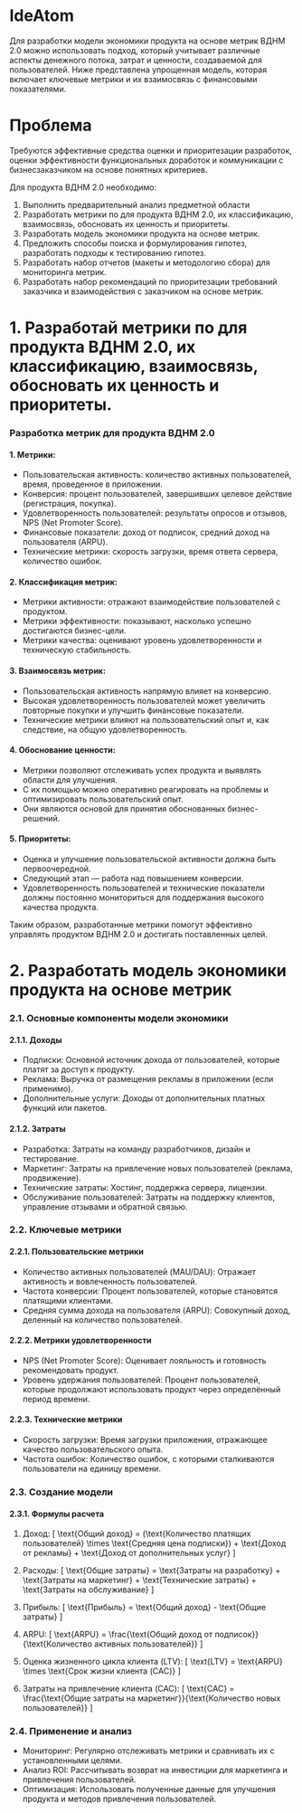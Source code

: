 # IdeAtom
Для разработки модели экономики продукта на основе метрик ВДНМ 2.0 можно использовать подход, который учитывает различные аспекты денежного потока, затрат и ценности, создаваемой для пользователей. Ниже представлена упрощенная модель, которая включает ключевые метрики и их взаимосвязь с финансовыми показателями.
# Проблема
Требуются эффективные средства оценки и приоритезации разработок, оценки эффективности функциональных доработок и коммуникации с бизнесзаказчиком на основе понятных критериев.


Для продукта ВДНМ 2.0 необходимо:


 1) Выполнить предварительный анализ предметной области
 2) Разработать метрики по для продукта ВДНМ 2.0, их классификацию, взаимосвязь, обосновать их ценность и приоритеты.
 3) Разработать модель экономики продукта на основе метрик.
 4) Предложить способы поиска и формулирования гипотез, разработать подходы к тестированию гипотез.
 5) Разработать набор отчетов (макеты и методологию сбора) для мониторинга метрик.
 6) Разработать набор рекомендаций по приоритезации требований заказчика и взаимодействия с заказчиком на основе метрик.


# 1. Разработай метрики по для продукта ВДНМ 2.0, их классификацию, взаимосвязь, обосновать их ценность и приоритеты.

### Разработка метрик для продукта ВДНМ 2.0

#### 1. Метрики:
- Пользовательская активность: количество активных пользователей, время, проведенное в приложении.
- Конверсия: процент пользователей, завершивших целевое действие (регистрация, покупка).
- Удовлетворенность пользователей: результаты опросов и отзывов, NPS (Net Promoter Score).
- Финансовые показатели: доход от подписок, средний доход на пользователя (ARPU).
- Технические метрики: скорость загрузки, время ответа сервера, количество ошибок.

#### 2. Классификация метрик:
- Метрики активности: отражают взаимодействие пользователей с продуктом.
- Метрики эффективности: показывают, насколько успешно достигаются бизнес-цели.
- Метрики качества: оценивают уровень удовлетворенности и техническую стабильность.

#### 3. Взаимосвязь метрик:
- Пользовательская активность напрямую влияет на конверсию.
- Высокая удовлетворенность пользователей может увеличить повторные покупки и улучшить финансовые показатели.
- Технические метрики влияют на пользовательский опыт и, как следствие, на общую удовлетворенность.

#### 4. Обоснование ценности:
- Метрики позволяют отслеживать успех продукта и выявлять области для улучшения.
- С их помощью можно оперативно реагировать на проблемы и оптимизировать пользовательский опыт.
- Они являются основой для принятия обоснованных бизнес-решений.

#### 5. Приоритеты:
- Оценка и улучшение пользовательской активности должна быть первоочередной.
- Следующий этап — работа над повышением конверсии.
- Удовлетворенность пользователей и технические показатели должны постоянно мониториться для поддержания высокого качества продукта.

Таким образом, разработанные метрики помогут эффективно управлять продуктом ВДНМ 2.0 и достигать поставленных целей.

# 2. Разработать модель экономики продукта на основе метрик

### 2.1. Основные компоненты модели экономики

#### 2.1.1. Доходы
- Подписки: Основной источник дохода от пользователей, которые платят за доступ к продукту.
- Реклама: Выручка от размещения рекламы в приложении (если применимо).
- Дополнительные услуги: Доходы от дополнительных платных функций или пакетов.

#### 2.1.2. Затраты
- Разработка: Затраты на команду разработчиков, дизайн и тестирование.
- Маркетинг: Затраты на привлечение новых пользователей (реклама, продвижение).
- Технические затраты: Хостинг, поддержка сервера, лицензии.
- Обслуживание пользователей: Затраты на поддержку клиентов, управление отзывами и обратной связью.

### 2.2. Ключевые метрики

#### 2.2.1. Пользовательские метрики
- Количество активных пользователей (MAU/DAU): Отражает активность и вовлеченность пользователей.
- Частота конверсии: Процент пользователей, которые становятся платящими клиентами.
- Средняя сумма дохода на пользователя (ARPU): Совокупный доход, деленный на количество пользователей.

#### 2.2.2. Метрики удовлетворенности
- NPS (Net Promoter Score): Оценивает лояльность и готовность рекомендовать продукт.
- Уровень удержания пользователей: Процент пользователей, которые продолжают использовать продукт через определённый период времени.

#### 2.2.3. Технические метрики
- Скорость загрузки: Время загрузки приложения, отражающее качество пользовательского опыта.
- Частота ошибок: Количество ошибок, с которыми сталкиваются пользователи на единицу времени.

### 2.3. Создание модели

#### 2.3.1. Формулы расчета

1. Доход:
   [
   \text{Общий доход} = (\text{Количество платящих пользователей} \times \text{Средняя цена подписки}) + \text{Доход от рекламы} + \text{Доход от дополнительных услуг}
   \]

2. Расходы:
   [
   \text{Общие затраты} = \text{Затраты на разработку} + \text{Затраты на маркетинг} + \text{Технические затраты} + \text{Затраты на обслуживание}
   \]

3. Прибыль:
   [
   \text{Прибыль} = \text{Общий доход} - \text{Общие затраты}
   \]

4. ARPU:
   [
   \text{ARPU} = \frac{\text{Общий доход от подписок}}{\text{Количество активных пользователей}}
   \]

5. Оценка жизненного цикла клиента (LTV):
   [
   \text{LTV} = \text{ARPU} \times \text{Срок жизни клиента (CAC)}
   \]

6. Затраты на привлечение клиента (CAC):
   [
   \text{CAC} = \frac{\text{Общие затраты на маркетинг}}{\text{Количество новых пользователей}}
   \]

### 2.4. Применение и анализ

- Мониторинг: Регулярно отслеживать метрики и сравнивать их с установленными целями.
- Анализ ROI: Рассчитывать возврат на инвестиции для маркетинга и привлечения пользователей.
- Оптимизация: Использовать полученные данные для улучшения продукта и методов привлечения пользователей.
